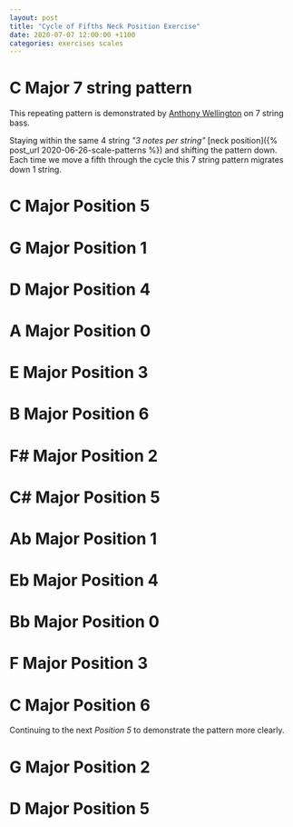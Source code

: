 ```yaml
---
layout: post
title: "Cycle of Fifths Neck Position Exercise"
date: 2020-07-07 12:00:00 +1100
categories: exercises scales
---
```


<link rel="stylesheet" href="/assets/css/fretboard.css">

<script
  src="https://code.jquery.com/jquery-1.11.2.min.js"
  integrity="sha256-Ls0pXSlb7AYs7evhd+VLnWsZ/AqEHcXBeMZUycz/CcA="
  crossorigin="anonymous"></script>

<script type="application/javascript" src="/assets/js/fretboard.js"></script>

<script type="application/javascript">
  var bass4 = [{
    letter: "G",
    octave: 3
  }, {
    letter: "D",
    octave: 3
  }, {
    letter: "A",
    octave: 2
  }, {
    letter: "E",
    octave: 2
  }];

  var bass7 = [{
    letter: "F",
    octave: 3
  }, {
    letter: "C",
    octave: 3
  }, {
    letter: "G",
    octave: 3
  }, {
    letter: "D",
    octave: 3
  }, {
    letter: "A",
    octave: 2
  }, {
    letter: "E",
    octave: 2
  }, {
    letter: "B",
    octave: 2
  }];;

  var opts = {
    tuning: bass4,
    numFrets: 18,
    isChordMode: false,
    noteClickingDisabled: true,
    noteMode: "letter"
  };

  var opts7 = {
    tuning: bass7,
    numFrets: 18,
    isChordMode: false,
    noteClickingDisabled: true,
    noteMode: "letter"
  };
</script>

# C Major 7 string pattern

This repeating pattern is demonstrated by [Anthony Wellington](https://www.youtube.com/watch?v=L74DpDgMTzw&t=10m25s) on 7 string bass.

<!--
```
F----12-11-9----
C----12-11-9----
G----12-10-9----
D----12-10-9----
A----12-10-8----
E----12-10-8----
B----12-10-8----
```
-->

<div id="cmajor7string"></div>

<script type="application/javascript">
(function($) {

  $("#cmajor7string").fretboard(opts7);
  var api = $("#cmajor7string").data('api');

  var cmajor7stringNotes = [{
    string: {
      letter: "F",
      octave: 3
    },
    notes: [{
      fret: 12,
      cssClass: "grey"
    },
    {
      fret: 11,
      cssClass: "grey"
    },
    {
      fret: 9,
      cssClass: "grey"
    }],
  },
  {
    string: {
      letter: "C",
      octave: 3
    },
    notes: [{
      fret: 12,
      cssClass: "blue"
    },
    {
      fret: 11,
      cssClass: "grey"
    },
    {
      fret: 9,
      cssClass: "grey"
    }],
  },
  {
    string: {
      letter: "G",
      octave: 3
    },
    notes: [{
      fret: 12,
      cssClass: "grey"
    },
    {
      fret: 10,
      cssClass: "grey"
    },
    {
      fret: 9,
      cssClass: "grey"
    }],
  },
  {
    string: {
      letter: "D",
      octave: 3
    },
    notes: [{
      fret: 12,
      cssClass: "grey"
    },
    {
      fret: 10,
      cssClass: "blue"
    },
    {
      fret: 9,
      cssClass: "grey"
    }],
  },
  {
    string: {
      letter: "A",
      octave: 2
    },
    notes: [{
      fret: 12,
      cssClass: "grey"
    },
    {
      fret: 10,
      cssClass: "grey"
    },
    {
      fret: 8,
      cssClass: "grey"
    }],
  },
  {
    string: {
      letter: "E",
      octave: 2
    },
    notes: [{
      fret: 12,
      cssClass: "grey"
    },
    {
      fret: 10,
      cssClass: "grey"
    },
    {
      fret: 8,
      cssClass: "blue"
    }],
  },
  {
    string: {
      letter: "B",
      octave: 2
    },
    notes: [{
      fret: 12,
      cssClass: "grey"
    },
    {
      fret: 10,
      cssClass: "grey"
    },
    {
      fret: 8,
      cssClass: "grey"
    }],
  }];

  api.setClickedNotes(cmajor7stringNotes);
})(jQuery);
</script>


Staying within the same 4 string *"3 notes per string"* [neck position]({% post_url 2020-06-26-scale-patterns %}) and shifting the pattern down. Each time we move a fifth through the cycle this 7 string pattern migrates down 1 string.

# C Major Position 5

<!--
```
G-12-10-9--------------------------
D---------12-10-9------------------
A-----------------12-10-8----------
E-------------------------12-10-8--
```
-->

<div id="cmajorposition5"></div>

<script type="application/javascript">
(function($) {

  $("#cmajorposition5").fretboard(opts);
  var api = $("#cmajorposition5").data('api');

  var cmajorposition5Notes = [{
    string: {
      letter: "E",
      octave: 2
    },
    notes: [{
      fret: 8,
      cssClass: "blue"
    },
    {
      fret: 10,
      cssClass: "grey"
    },
    {
      fret: 12,
      cssClass: "grey"
    }],
  },
  {
    string: {
      letter: "A",
      octave: 2
    },
    notes: [{
      fret: 8,
      cssClass: "grey"
    },
    {
      fret: 10,
      cssClass: "grey"
    },
    {
      fret: 12,
      cssClass: "grey"
    }],
  },
  {
    string: {
      letter: "D",
      octave: 3
    },
    notes: [{
      fret: 9,
      cssClass: "grey"
    },
    {
      fret: 10,
      cssClass: "blue"
    },
    {
      fret: 12,
      cssClass: "grey"
    }],
  },
  {
    string: {
      letter: "G",
      octave: 3
    },
    notes: [{
      fret: 9,
      cssClass: "grey"
    },
    {
      fret: 10,
      cssClass: "grey"
    },
    {
      fret: 12,
      cssClass: "grey"
    }],
  }];

  api.setClickedNotes(cmajorposition5Notes);
})(jQuery);
</script>

# G Major Position 1

<!--
```
G-12-11-9--------------------------
D---------12-10-9------------------
A-----------------12-10-9----------
E-------------------------12-10-8--
```
-->

<div id="gmajorposition0"></div>

<script type="application/javascript">
(function($) {

  $("#gmajorposition0").fretboard(opts);
  var api = $("#gmajorposition0").data('api');

  var gmajorposition0Notes = [{
    string: {
      letter: "E",
      octave: 2
    },
    notes: [{
      fret: 8,
      cssClass: "grey"
    },
    {
      fret: 10,
      cssClass: "grey"
    },
    {
      fret: 12,
      cssClass: "grey"
    }],
  },
  {
    string: {
      letter: "A",
      octave: 2
    },
    notes: [{
      fret: 9,
      cssClass: "grey"
    },
    {
      fret: 10,
      cssClass: "blue"
    },
    {
      fret: 12,
      cssClass: "grey"
    }],
  },
  {
    string: {
      letter: "D",
      octave: 3
    },
    notes: [{
      fret: 9,
      cssClass: "grey"
    },
    {
      fret: 10,
      cssClass: "grey"
    },
    {
      fret: 12,
      cssClass: "grey"
    }],
  },
  {
    string: {
      letter: "G",
      octave: 3
    },
    notes: [{
      fret: 9,
      cssClass: "grey"
    },
    {
      fret: 11,
      cssClass: "grey"
    },
    {
      fret: 12,
      cssClass: "blue"
    }],
  }];

  api.setClickedNotes(gmajorposition0Notes);
})(jQuery);
</script>

# D Major Position 4

<!--
```
G-12-11-9--------------------------
D---------12-11-9------------------
A-----------------12-10-9----------
E-------------------------12-10-9--
```
-->

<div id="dmajorposition4"></div>

<script type="application/javascript">
(function($) {

  $("#dmajorposition4").fretboard(opts);
  var api = $("#dmajorposition4").data('api');

  var dmajorposition4Notes = [{
    string: {
      letter: "E",
      octave: 2
    },
    notes: [{
      fret: 9,
      cssClass: "grey"
    },
    {
      fret: 10,
      cssClass: "blue"
    },
    {
      fret: 12,
      cssClass: "grey"
    }],
  },
  {
    string: {
      letter: "A",
      octave: 2
    },
    notes: [{
      fret: 9,
      cssClass: "grey"
    },
    {
      fret: 10,
      cssClass: "grey"
    },
    {
      fret: 12,
      cssClass: "grey"
    }],
  },
  {
    string: {
      letter: "D",
      octave: 3
    },
    notes: [{
      fret: 9,
      cssClass: "grey"
    },
    {
      fret: 11,
      cssClass: "grey"
    },
    {
      fret: 12,
      cssClass: "blue"
    }],
  },
  {
    string: {
      letter: "G",
      octave: 3
    },
    notes: [{
      fret: 9,
      cssClass: "grey"
    },
    {
      fret: 11,
      cssClass: "grey"
    },
    {
      fret: 12,
      cssClass: "grey"
    }],
  }];

  api.setClickedNotes(dmajorposition4Notes);
})(jQuery);
</script>

# A Major Position 0

<!--
```
G-13-11-9--------------------------
D---------12-11-9------------------
A-----------------12-11-9----------
E-------------------------12-10-9--
```
-->

<div id="amajorposition0"></div>

<script type="application/javascript">
(function($) {

  $("#amajorposition0").fretboard(opts);
  var api = $("#amajorposition0").data('api');

  var amajorposition0Notes = [{
    string: {
      letter: "E",
      octave: 2
    },
    notes: [{
      fret: 9,
      cssClass: "grey"
    },
    {
      fret: 10,
      cssClass: "grey"
    },
    {
      fret: 12,
      cssClass: "grey"
    }],
  },
  {
    string: {
      letter: "A",
      octave: 2
    },
    notes: [{
      fret: 9,
      cssClass: "grey"
    },
    {
      fret: 11,
      cssClass: "grey"
    },
    {
      fret: 12,
      cssClass: "blue"
    }],
  },
  {
    string: {
      letter: "D",
      octave: 3
    },
    notes: [{
      fret: 9,
      cssClass: "grey"
    },
    {
      fret: 11,
      cssClass: "grey"
    },
    {
      fret: 12,
      cssClass: "grey"
    }],
  },
  {
    string: {
      letter: "G",
      octave: 3
    },
    notes: [{
      fret: 9,
      cssClass: "grey"
    },
    {
      fret: 11,
      cssClass: "grey"
    },
    {
      fret: 13,
      cssClass: "grey"
    }],
  }];

  api.setClickedNotes(amajorposition0Notes);
})(jQuery);
</script>

# E Major Position 3

<!--
```
G-13-11-9--------------------------
D---------13-11-9------------------
A-----------------12-11-9----------
E-------------------------12-11-9--
```
-->

<div id="emajorposition3"></div>

<script type="application/javascript">
(function($) {

  $("#emajorposition3").fretboard(opts);
  var api = $("#emajorposition3").data('api');

  var emajorposition3Notes = [{
    string: {
      letter: "E",
      octave: 2
    },
    notes: [{
      fret: 9,
      cssClass: "grey"
    },
    {
      fret: 11,
      cssClass: "grey"
    },
    {
      fret: 12,
      cssClass: "blue"
    }],
  },
  {
    string: {
      letter: "A",
      octave: 2
    },
    notes: [{
      fret: 9,
      cssClass: "grey"
    },
    {
      fret: 11,
      cssClass: "grey"
    },
    {
      fret: 12,
      cssClass: "grey"
    }],
  },
  {
    string: {
      letter: "D",
      octave: 3
    },
    notes: [{
      fret: 9,
      cssClass: "grey"
    },
    {
      fret: 11,
      cssClass: "grey"
    },
    {
      fret: 13,
      cssClass: "grey"
    }],
  },
  {
    string: {
      letter: "G",
      octave: 3
    },
    notes: [{
      fret: 9,
      cssClass: "blue"
    },
    {
      fret: 11,
      cssClass: "grey"
    },
    {
      fret: 13,
      cssClass: "grey"
    }],
  }];

  api.setClickedNotes(emajorposition3Notes);
})(jQuery);
</script>

# B Major Position 6

<!--
```
G-13-11-9--------------------------
D---------13-11-9------------------
A-----------------13-11-9----------
E-------------------------12-11-9--
```
-->

<div id="bmajorposition6"></div>

<script type="application/javascript">
(function($) {

  $("#bmajorposition6").fretboard(opts);
  var api = $("#bmajorposition6").data('api');

  var bmajorposition6Notes = [{
    string: {
      letter: "E",
      octave: 2
    },
    notes: [{
      fret: 9,
      cssClass: "grey"
    },
    {
      fret: 11,
      cssClass: "grey"
    },
    {
      fret: 12,
      cssClass: "grey"
    }],
  },
  {
    string: {
      letter: "A",
      octave: 2
    },
    notes: [{
      fret: 9,
      cssClass: "grey"
    },
    {
      fret: 11,
      cssClass: "grey"
    },
    {
      fret: 13,
      cssClass: "grey"
    }],
  },
  {
    string: {
      letter: "D",
      octave: 3
    },
    notes: [{
      fret: 9,
      cssClass: "blue"
    },
    {
      fret: 11,
      cssClass: "grey"
    },
    {
      fret: 13,
      cssClass: "grey"
    }],
  },
  {
    string: {
      letter: "G",
      octave: 3
    },
    notes: [{
      fret: 9,
      cssClass: "grey"
    },
    {
      fret: 11,
      cssClass: "grey"
    },
    {
      fret: 13,
      cssClass: "grey"
    }],
  }];

  api.setClickedNotes(bmajorposition6Notes);
})(jQuery);
</script>

# F# Major Position 2

<!--
```
G-13-11-10--------------------------
D----------13-11-9------------------
A------------------13-11-9----------
E--------------------------13-11-9--
```
-->

<div id="fsharpmajorposition2"></div>

<script type="application/javascript">
(function($) {

  $("#fsharpmajorposition2").fretboard(opts);
  var api = $("#fsharpmajorposition2").data('api');

  var fsharpmajorposition2Notes = [{
    string: {
      letter: "E",
      octave: 2
    },
    notes: [{
      fret: 9,
      cssClass: "grey"
    },
    {
      fret: 11,
      cssClass: "grey"
    },
    {
      fret: 13,
      cssClass: "grey"
    }],
  },
  {
    string: {
      letter: "A",
      octave: 2
    },
    notes: [{
      fret: 9,
      cssClass: "blue"
    },
    {
      fret: 11,
      cssClass: "grey"
    },
    {
      fret: 13,
      cssClass: "grey"
    }],
  },
  {
    string: {
      letter: "D",
      octave: 3
    },
    notes: [{
      fret: 9,
      cssClass: "grey"
    },
    {
      fret: 11,
      cssClass: "grey"
    },
    {
      fret: 13,
      cssClass: "grey"
    }],
  },
  {
    string: {
      letter: "G",
      octave: 3
    },
    notes: [{
      fret: 10,
      cssClass: "grey"
    },
    {
      fret: 11,
      cssClass: "blue"
    },
    {
      fret: 13,
      cssClass: "grey"
    }],
  }];

  api.setClickedNotes(fsharpmajorposition2Notes);
})(jQuery);
</script>

# C# Major Position 5

<!--
```
G-13-11-10---------------------------
D----------13-11-10------------------
A-------------------13-11-9----------
E---------------------------13-11-9--
```
-->

<div id="csharpposition5"></div>

<script type="application/javascript">
(function($) {

  $("#csharpposition5").fretboard(opts);
  var api = $("#csharpposition5").data('api');

  var csharpposition5Notes = [{
    string: {
      letter: "E",
      octave: 2
    },
    notes: [{
      fret: 9,
      cssClass: "blue"
    },
    {
      fret: 11,
      cssClass: "grey"
    },
    {
      fret: 13,
      cssClass: "grey"
    }],
  },
  {
    string: {
      letter: "A",
      octave: 2
    },
    notes: [{
      fret: 9,
      cssClass: "grey"
    },
    {
      fret: 11,
      cssClass: "grey"
    },
    {
      fret: 13,
      cssClass: "grey"
    }],
  },
  {
    string: {
      letter: "D",
      octave: 3
    },
    notes: [{
      fret: 10,
      cssClass: "grey"
    },
    {
      fret: 11,
      cssClass: "blue"
    },
    {
      fret: 13,
      cssClass: "grey"
    }],
  },
  {
    string: {
      letter: "G",
      octave: 3
    },
    notes: [{
      fret: 10,
      cssClass: "grey"
    },
    {
      fret: 11,
      cssClass: "grey"
    },
    {
      fret: 13,
      cssClass: "grey"
    }],
  }];

  api.setClickedNotes(csharpposition5Notes);
})(jQuery);
</script>

# Ab Major Position 1

<!--
```
G-13-12-10----------------------------
D----------13-11-10-------------------
A-------------------13-11-10----------
E----------------------------13-11-9--
```
-->

<div id="aflatmajorposition0"></div>

<script type="application/javascript">
(function($) {

  $("#aflatmajorposition0").fretboard(opts);
  var api = $("#aflatmajorposition0").data('api');

  var aflatmajorposition0Notes = [{
    string: {
      letter: "E",
      octave: 2
    },
    notes: [{
      fret: 9,
      cssClass: "grey"
    },
    {
      fret: 11,
      cssClass: "grey"
    },
    {
      fret: 13,
      cssClass: "grey"
    }],
  },
  {
    string: {
      letter: "A",
      octave: 2
    },
    notes: [{
      fret: 10,
      cssClass: "grey"
    },
    {
      fret: 11,
      cssClass: "blue"
    },
    {
      fret: 13,
      cssClass: "grey"
    }],
  },
  {
    string: {
      letter: "D",
      octave: 3
    },
    notes: [{
      fret: 10,
      cssClass: "grey"
    },
    {
      fret: 11,
      cssClass: "grey"
    },
    {
      fret: 13,
      cssClass: "grey"
    }],
  },
  {
    string: {
      letter: "G",
      octave: 3
    },
    notes: [{
      fret: 10,
      cssClass: "grey"
    },
    {
      fret: 12,
      cssClass: "grey"
    },
    {
      fret: 13,
      cssClass: "blue"
    }],
  }];

  api.setClickedNotes(aflatmajorposition0Notes);
})(jQuery);
</script>

# Eb Major Position 4

<!--
```
G-13-12-10-----------------------------
D----------13-12-10--------------------
A-------------------13-11-10-----------
E----------------------------13-11-10--
```
-->

<div id="eflatmajorposition4"></div>

<script type="application/javascript">
(function($) {

  $("#eflatmajorposition4").fretboard(opts);
  var api = $("#eflatmajorposition4").data('api');

  var eflatmajorposition4Notes = [{
    string: {
      letter: "E",
      octave: 2
    },
    notes: [{
      fret: 10,
      cssClass: "grey"
    },
    {
      fret: 11,
      cssClass: "blue"
    },
    {
      fret: 13,
      cssClass: "grey"
    }],
  },
  {
    string: {
      letter: "A",
      octave: 2
    },
    notes: [{
      fret: 10,
      cssClass: "grey"
    },
    {
      fret: 11,
      cssClass: "grey"
    },
    {
      fret: 13,
      cssClass: "grey"
    }],
  },
  {
    string: {
      letter: "D",
      octave: 3
    },
    notes: [{
      fret: 10,
      cssClass: "grey"
    },
    {
      fret: 12,
      cssClass: "grey"
    },
    {
      fret: 13,
      cssClass: "blue"
    }],
  },
  {
    string: {
      letter: "G",
      octave: 3
    },
    notes: [{
      fret: 10,
      cssClass: "grey"
    },
    {
      fret: 12,
      cssClass: "grey"
    },
    {
      fret: 13,
      cssClass: "grey"
    }],
  }];

  api.setClickedNotes(eflatmajorposition4Notes);
})(jQuery);
</script>

# Bb Major Position 0

<!--
```
G-14-12-10-----------------------------
D----------13-12-10--------------------
A-------------------13-12-10-----------
E----------------------------13-11-10--
```
-->

<div id="bflatmajorposition0"></div>

<script type="application/javascript">
(function($) {

  $("#bflatmajorposition0").fretboard(opts);
  var api = $("#bflatmajorposition0").data('api');

  var bflatmajorposition0Notes = [{
    string: {
      letter: "E",
      octave: 2
    },
    notes: [{
      fret: 10,
      cssClass: "grey"
    },
    {
      fret: 11,
      cssClass: "grey"
    },
    {
      fret: 13,
      cssClass: "grey"
    }],
  },
  {
    string: {
      letter: "A",
      octave: 2
    },
    notes: [{
      fret: 10,
      cssClass: "grey"
    },
    {
      fret: 12,
      cssClass: "grey"
    },
    {
      fret: 13,
      cssClass: "blue"
    }],
  },
  {
    string: {
      letter: "D",
      octave: 3
    },
    notes: [{
      fret: 10,
      cssClass: "grey"
    },
    {
      fret: 12,
      cssClass: "grey"
    },
    {
      fret: 13,
      cssClass: "grey"
    }],
  },
  {
    string: {
      letter: "G",
      octave: 3
    },
    notes: [{
      fret: 10,
      cssClass: "grey"
    },
    {
      fret: 12,
      cssClass: "grey"
    },
    {
      fret: 14,
      cssClass: "grey"
    }],
  }];

  api.setClickedNotes(bflatmajorposition0Notes);
})(jQuery);
</script>

# F Major Position 3

<!--
```
G-14-12-10-----------------------------
D----------14-12-10--------------------
A-------------------13-12-10-----------
E----------------------------13-12-10--
```
-->

<div id="fmajorposition3"></div>

<script type="application/javascript">
(function($) {

  $("#fmajorposition3").fretboard(opts);
  var api = $("#fmajorposition3").data('api');

  var fmajorposition3Notes = [{
    string: {
      letter: "E",
      octave: 2
    },
    notes: [{
      fret: 10,
      cssClass: "grey"
    },
    {
      fret: 12,
      cssClass: "grey"
    },
    {
      fret: 13,
      cssClass: "blue"
    }],
  },
  {
    string: {
      letter: "A",
      octave: 2
    },
    notes: [{
      fret: 10,
      cssClass: "grey"
    },
    {
      fret: 12,
      cssClass: "grey"
    },
    {
      fret: 13,
      cssClass: "grey"
    }],
  },
  {
    string: {
      letter: "D",
      octave: 3
    },
    notes: [{
      fret: 10,
      cssClass: "grey"
    },
    {
      fret: 12,
      cssClass: "grey"
    },
    {
      fret: 14,
      cssClass: "grey"
    }],
  },
  {
    string: {
      letter: "G",
      octave: 3
    },
    notes: [{
      fret: 10,
      cssClass: "blue"
    },
    {
      fret: 12,
      cssClass: "grey"
    },
    {
      fret: 14,
      cssClass: "grey"
    }],
  }];

  api.setClickedNotes(fmajorposition3Notes);
})(jQuery);
</script>

# C Major Position 6

Continuing to the next *Position 5* to demonstrate the pattern more clearly.

<!---
```
G-14-12-10-----------------------------
D----------14-12-10--------------------
A-------------------14-12-10-----------
E----------------------------13-12-10--
```
-->

<div id="cmajorposition6"></div>

<script type="application/javascript">
(function($) {

  $("#cmajorposition6").fretboard(opts);
  var api = $("#cmajorposition6").data('api');

  var cmajorposition6Notes = [{
    string: {
      letter: "E",
      octave: 2
    },
    notes: [{
      fret: 10,
      cssClass: "grey"
    },
    {
      fret: 12,
      cssClass: "grey"
    },
    {
      fret: 13,
      cssClass: "grey"
    }],
  },
  {
    string: {
      letter: "A",
      octave: 2
    },
    notes: [{
      fret: 10,
      cssClass: "grey"
    },
    {
      fret: 12,
      cssClass: "grey"
    },
    {
      fret: 14,
      cssClass: "grey"
    }],
  },
  {
    string: {
      letter: "D",
      octave: 3
    },
    notes: [{
      fret: 10,
      cssClass: "blue"
    },
    {
      fret: 12,
      cssClass: "grey"
    },
    {
      fret: 14,
      cssClass: "grey"
    }],
  },
  {
    string: {
      letter: "G",
      octave: 3
    },
    notes: [{
      fret: 10,
      cssClass: "grey"
    },
    {
      fret: 12,
      cssClass: "grey"
    },
    {
      fret: 14,
      cssClass: "grey"
    }],
  }];

  api.setClickedNotes(cmajorposition6Notes);
})(jQuery);
</script>

# G Major Position 2

<!--
```
G-14-12-11-----------------------------
D----------14-12-10--------------------
A-------------------14-12-10-----------
E----------------------------14-12-10--
```
-->

<div id="gmajorposition2"></div>

<script type="application/javascript">
(function($) {

  $("#gmajorposition2").fretboard(opts);
  var api = $("#gmajorposition2").data('api');

  var gmajorposition2Notes = [{
    string: {
      letter: "E",
      octave: 2
    },
    notes: [{
      fret: 10,
      cssClass: "grey"
    },
    {
      fret: 12,
      cssClass: "grey"
    },
    {
      fret: 14,
      cssClass: "grey"
    }],
  },
  {
    string: {
      letter: "A",
      octave: 2
    },
    notes: [{
      fret: 10,
      cssClass: "blue"
    },
    {
      fret: 12,
      cssClass: "grey"
    },
    {
      fret: 14,
      cssClass: "grey"
    }],
  },
  {
    string: {
      letter: "D",
      octave: 3
    },
    notes: [{
      fret: 10,
      cssClass: "grey"
    },
    {
      fret: 12,
      cssClass: "grey"
    },
    {
      fret: 14,
      cssClass: "grey"
    }],
  },
  {
    string: {
      letter: "G",
      octave: 3
    },
    notes: [{
      fret: 11,
      cssClass: "grey"
    },
    {
      fret: 12,
      cssClass: "blue"
    },
    {
      fret: 14,
      cssClass: "grey"
    }],
  }];

  api.setClickedNotes(gmajorposition2Notes);
})(jQuery);
</script>

# D Major Position 5

<!--
```
G-14-12-11-----------------------------
D----------14-12-11--------------------
A-------------------14-12-10-----------
E----------------------------14-12-10--
```
-->

<div id="dmajorposition5"></div>

<script type="application/javascript">
(function($) {

  $("#dmajorposition5").fretboard(opts);
  var api = $("#dmajorposition5").data('api');

  var dmajorposition5Notes = [{
    string: {
      letter: "E",
      octave: 2
    },
    notes: [{
      fret: 10,
      cssClass: "blue"
    },
    {
      fret: 12,
      cssClass: "grey"
    },
    {
      fret: 14,
      cssClass: "grey"
    }],
  },
  {
    string: {
      letter: "A",
      octave: 2
    },
    notes: [{
      fret: 10,
      cssClass: "grey"
    },
    {
      fret: 12,
      cssClass: "grey"
    },
    {
      fret: 14,
      cssClass: "grey"
    }],
  },
  {
    string: {
      letter: "D",
      octave: 3
    },
    notes: [{
      fret: 11,
      cssClass: "grey"
    },
    {
      fret: 12,
      cssClass: "blue"
    },
    {
      fret: 14,
      cssClass: "grey"
    }],
  },
  {
    string: {
      letter: "G",
      octave: 3
    },
    notes: [{
      fret: 11,
      cssClass: "grey"
    },
    {
      fret: 12,
      cssClass: "grey"
    },
    {
      fret: 14,
      cssClass: "grey"
    }],
  }];

  api.setClickedNotes(dmajorposition5Notes);
})(jQuery);
</script>
